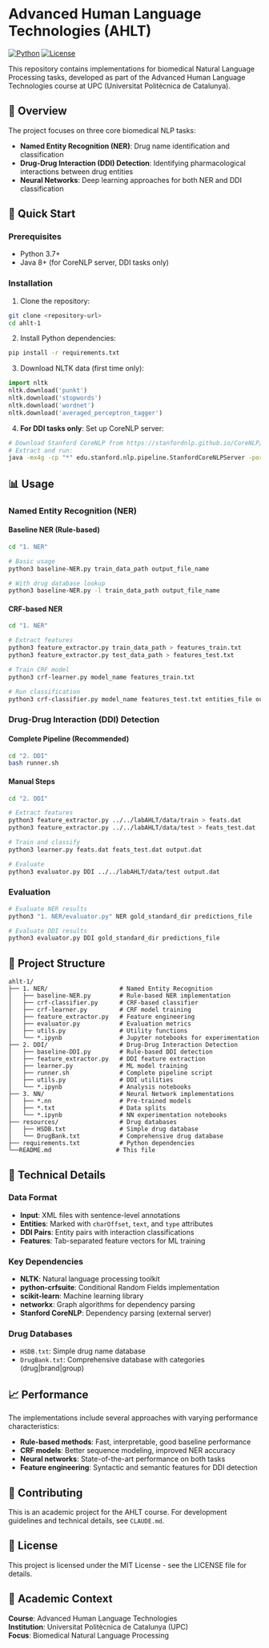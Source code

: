 # Advanced Human Language Technologies (AHLT)

[![Python](https://img.shields.io/badge/python-3.7+-blue.svg)](https://www.python.org/downloads/)
[![License](https://img.shields.io/badge/license-MIT-green.svg)](LICENSE)

This repository contains implementations for biomedical Natural Language Processing tasks, developed as part of the Advanced Human Language Technologies course at UPC (Universitat Politècnica de Catalunya).

## 🎯 Overview

The project focuses on three core biomedical NLP tasks:

- **Named Entity Recognition (NER)**: Drug name identification and classification
- **Drug-Drug Interaction (DDI) Detection**: Identifying pharmacological interactions between drug entities
- **Neural Networks**: Deep learning approaches for both NER and DDI classification

## 🚀 Quick Start

### Prerequisites

- Python 3.7+
- Java 8+ (for CoreNLP server, DDI tasks only)

### Installation

1. Clone the repository:
```bash
git clone <repository-url>
cd ahlt-1
```

2. Install Python dependencies:
```bash
pip install -r requirements.txt
```

3. Download NLTK data (first time only):
```python
import nltk
nltk.download('punkt')
nltk.download('stopwords')
nltk.download('wordnet')
nltk.download('averaged_perceptron_tagger')
```

4. **For DDI tasks only**: Set up CoreNLP server:
```bash
# Download Stanford CoreNLP from https://stanfordnlp.github.io/CoreNLP/
# Extract and run:
java -mx4g -cp "*" edu.stanford.nlp.pipeline.StanfordCoreNLPServer -port 9000 -timeout 15000
```

## 📊 Usage

### Named Entity Recognition (NER)

#### Baseline NER (Rule-based)
```bash
cd "1. NER"

# Basic usage
python3 baseline-NER.py train_data_path output_file_name

# With drug database lookup
python3 baseline-NER.py -l train_data_path output_file_name
```

#### CRF-based NER
```bash
cd "1. NER"

# Extract features
python3 feature_extractor.py train_data_path > features_train.txt
python3 feature_extractor.py test_data_path > features_test.txt

# Train CRF model
python3 crf-learner.py model_name features_train.txt

# Run classification
python3 crf-classifier.py model_name features_test.txt entities_file output_file
```

### Drug-Drug Interaction (DDI) Detection

#### Complete Pipeline (Recommended)
```bash
cd "2. DDI"
bash runner.sh
```

#### Manual Steps
```bash
cd "2. DDI"

# Extract features
python3 feature_extractor.py ../../labAHLT/data/train > feats.dat
python3 feature_extractor.py ../../labAHLT/data/test > feats_test.dat

# Train and classify
python3 learner.py feats.dat feats_test.dat output.dat

# Evaluate
python3 evaluator.py DDI ../../labAHLT/data/test output.dat
```

### Evaluation

```bash
# Evaluate NER results
python3 "1. NER/evaluator.py" NER gold_standard_dir predictions_file

# Evaluate DDI results
python3 evaluator.py DDI gold_standard_dir predictions_file
```

## 📁 Project Structure

```
ahlt-1/
├── 1. NER/                    # Named Entity Recognition
│   ├── baseline-NER.py        # Rule-based NER implementation
│   ├── crf-classifier.py      # CRF-based classifier
│   ├── crf-learner.py         # CRF model training
│   ├── feature_extractor.py   # Feature engineering
│   ├── evaluator.py           # Evaluation metrics
│   ├── utils.py               # Utility functions
│   └── *.ipynb                # Jupyter notebooks for experimentation
├── 2. DDI/                    # Drug-Drug Interaction Detection
│   ├── baseline-DDI.py        # Rule-based DDI detection
│   ├── feature_extractor.py   # DDI feature extraction
│   ├── learner.py             # ML model training
│   ├── runner.sh              # Complete pipeline script
│   ├── utils.py               # DDI utilities
│   └── *.ipynb                # Analysis notebooks
├── 3. NN/                     # Neural Network implementations
│   ├── *.nn                   # Pre-trained models
│   ├── *.txt                  # Data splits
│   └── *.ipynb                # NN experimentation notebooks
├── resources/                 # Drug databases
│   ├── HSDB.txt               # Simple drug database
│   └── DrugBank.txt           # Comprehensive drug database
├── requirements.txt           # Python dependencies
└──README.md                  # This file
```

## 🔧 Technical Details

### Data Format

- **Input**: XML files with sentence-level annotations
- **Entities**: Marked with `charOffset`, `text`, and `type` attributes
- **DDI Pairs**: Entity pairs with interaction classifications
- **Features**: Tab-separated feature vectors for ML training

### Key Dependencies

- **NLTK**: Natural language processing toolkit
- **python-crfsuite**: Conditional Random Fields implementation
- **scikit-learn**: Machine learning library
- **networkx**: Graph algorithms for dependency parsing
- **Stanford CoreNLP**: Dependency parsing (external server)

### Drug Databases

- `HSDB.txt`: Simple drug name database
- `DrugBank.txt`: Comprehensive database with categories (drug|brand|group)

## 📈 Performance

The implementations include several approaches with varying performance characteristics:

- **Rule-based methods**: Fast, interpretable, good baseline performance
- **CRF models**: Better sequence modeling, improved NER accuracy
- **Neural networks**: State-of-the-art performance on both tasks
- **Feature engineering**: Syntactic and semantic features for DDI detection

## 🤝 Contributing

This is an academic project for the AHLT course. For development guidelines and technical details, see `CLAUDE.md`.

## 📄 License

This project is licensed under the MIT License - see the LICENSE file for details.

## 🏫 Academic Context

**Course**: Advanced Human Language Technologies  
**Institution**: Universitat Politècnica de Catalunya (UPC)  
**Focus**: Biomedical Natural Language Processing

